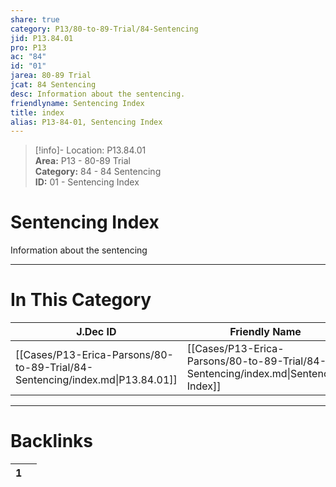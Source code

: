 ```yaml
---  
share: true  
category: P13/80-to-89-Trial/84-Sentencing  
jid: P13.84.01  
pro: P13  
ac: "84"  
id: "01"  
jarea: 80-89 Trial  
jcat: 84 Sentencing  
desc: Information about the sentencing.  
friendlyname: Sentencing Index  
title: index  
alias: P13-84-01, Sentencing Index  
---  
```

  
>[!info]- Location: P13.84.01  
>**Area:** P13 - 80-89 Trial  
>**Category:** 84 - 84 Sentencing  
>**ID:** 01 - Sentencing Index  
  
# Sentencing Index  
  
Information about the sentencing  
   
  
  
---  
# In This Category  
  
| J.Dec ID                                                                     | Friendly Name                                                                       | Description                       |  
| ---------------------------------------------------------------------------- | ----------------------------------------------------------------------------------- | --------------------------------- |  
| [[Cases/P13-Erica-Parsons/80-to-89-Trial/84-Sentencing/index.md\|P13.84.01]] | [[Cases/P13-Erica-Parsons/80-to-89-Trial/84-Sentencing/index.md\|Sentencing Index]] | Information about the sentencing. |  
  
  
---  
# Backlinks  
<div><table class="dataview table-view-table"><thead class="table-view-thead"><tr class="table-view-tr-header"><th class="table-view-th"><span></span><span class="dataview small-text">1</span></th><th class="table-view-th"><span></span></th></tr></thead><tbody class="table-view-tbody"></tbody></table></div>